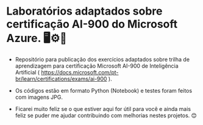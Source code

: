 # **Laboratórios adaptados sobre certificação AI-900 do Microsoft Azure.** 🖥️⚙️🤖

- Repositório para publicação dos exercícios adaptados sobre trilha de aprendizagem para certificação Microsoft AI-900 de Inteligência Artificial ( https://docs.microsoft.com/pt-br/learn/certifications/exams/ai-900 ).

- Os códigos estão em formato Python (Notebook) e testes foram feitos com imagens JPG.

- Ficarei muito feliz se o que estiver aqui for útil para você e ainda mais feliz se puder me ajudar contribuindo com melhorias nestes projetos. 😊
